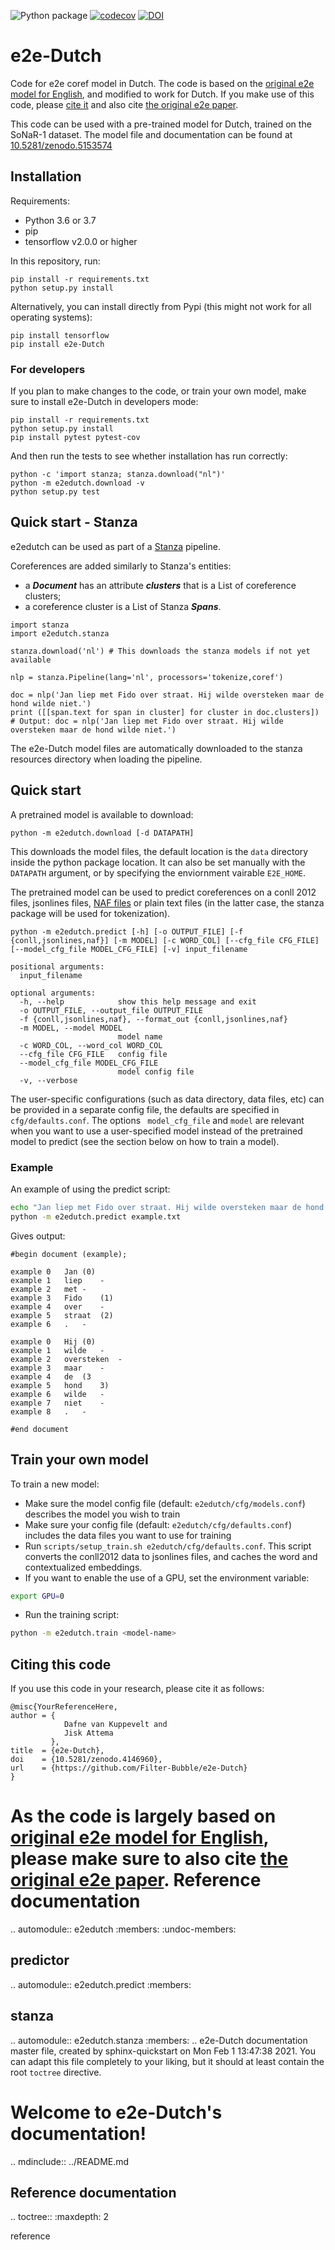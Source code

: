![Python package](https://github.com/Filter-Bubble/e2e-Dutch/workflows/Python%20package/badge.svg)
[![codecov](https://codecov.io/gh/Filter-Bubble/e2e-coref/branch/master/graph/badge.svg)](https://codecov.io/gh/Filter-Bubble/e2e-coref)
[![DOI](https://zenodo.org/badge/276878416.svg)](https://zenodo.org/badge/latestdoi/276878416)


# e2e-Dutch
Code for e2e coref model in Dutch. The code is based on the [original e2e model for English](https://github.com/kentonl/e2e-coref), and modified to work for Dutch.
If you make use of this code, please [cite it](#citing-this-code) and also cite [the original e2e paper](https://arxiv.org/abs/1804.05392).

This code can be used with a pre-trained model for Dutch, trained on the SoNaR-1 dataset. The model file and documentation can be found at [10.5281/zenodo.5153574](https://zenodo.org/record/5153575)

## Installation
Requirements:
- Python 3.6 or 3.7
- pip
- tensorflow v2.0.0 or higher

In this repository, run:
```
pip install -r requirements.txt
python setup.py install
```

Alternatively, you can install directly from Pypi (this might not work for all operating systems):
```
pip install tensorflow
pip install e2e-Dutch
```

### For developers
If you plan to make changes to the code, or train your own model, make sure to install e2e-Dutch in developers mode:
```
pip install -r requirements.txt
python setup.py install
pip install pytest pytest-cov
```

And then run the tests to see whether installation has run correctly:
```
python -c 'import stanza; stanza.download("nl")'
python -m e2edutch.download -v
python setup.py test
```

## Quick start - Stanza

e2edutch can be used as part of a [Stanza](https://stanfordnlp.github.io/stanza/) pipeline.

Coreferences are added similarly to Stanza's entities:
 * a ___Document___ has an attribute ___clusters___ that is a List of coreference clusters;
 * a coreference cluster is a List of Stanza ___Spans___.

```
import stanza
import e2edutch.stanza

stanza.download('nl') # This downloads the stanza models if not yet available

nlp = stanza.Pipeline(lang='nl', processors='tokenize,coref')

doc = nlp('Jan liep met Fido over straat. Hij wilde oversteken maar de hond wilde niet.')
print ([[span.text for span in cluster] for cluster in doc.clusters])
# Output: doc = nlp('Jan liep met Fido over straat. Hij wilde oversteken maar de hond wilde niet.')
```

The e2e-Dutch model files are automatically downloaded to the stanza resources directory when loading the pipeline.

## Quick start
A pretrained model is available to download:
```
python -m e2edutch.download [-d DATAPATH]
```
This downloads the model files, the default location is the `data` directory inside the python package location.
It can also be set manually with the `DATAPATH` argument, or by specifying the enviornment vairable `E2E_HOME`.



The pretrained model can be used to predict coreferences on a conll 2012 files, jsonlines files, [NAF files](https://github.com/newsreader/NAF) or plain text files (in the latter case, the stanza package will be used for tokenization).
```
python -m e2edutch.predict [-h] [-o OUTPUT_FILE] [-f {conll,jsonlines,naf}] [-m MODEL] [-c WORD_COL] [--cfg_file CFG_FILE] [--model_cfg_file MODEL_CFG_FILE] [-v] input_filename

positional arguments:
  input_filename

optional arguments:
  -h, --help            show this help message and exit
  -o OUTPUT_FILE, --output_file OUTPUT_FILE
  -f {conll,jsonlines,naf}, --format_out {conll,jsonlines,naf}
  -m MODEL, --model MODEL
                        model name
  -c WORD_COL, --word_col WORD_COL
  --cfg_file CFG_FILE   config file
  --model_cfg_file MODEL_CFG_FILE
                        model config file
  -v, --verbose
```
The user-specific configurations (such as data directory, data files, etc) can be provided in a separate config file, the defaults are specified in `cfg/defaults.conf`. The options ` model_cfg_file` and `model` are relevant when you want to use a user-specified model instead of the pretrained model to predict (see the section below on how to train a model).

### Example
An example of using the predict script:
```bash
echo "Jan liep met Fido over straat. Hij wilde oversteken maar de hond wilde niet." > example.txt
python -m e2edutch.predict example.txt
```
Gives output:
```
#begin document (example);

example	0	Jan	(0)
example	1	liep	-
example	2	met	-
example	3	Fido	(1)
example	4	over	-
example	5	straat	(2)
example	6	.	-

example	0	Hij	(0)
example	1	wilde	-
example	2	oversteken	-
example	3	maar	-
example	4	de	(3
example	5	hond	3)
example	6	wilde	-
example	7	niet	-
example	8	.	-

#end document
```

## Train your own model
To train a new model:
- Make sure the model config file (default: `e2edutch/cfg/models.conf`) describes the model you wish to train
- Make sure your config file (default: `e2edutch/cfg/defaults.conf`) includes the data files you want to use for training
- Run `scripts/setup_train.sh e2edutch/cfg/defaults.conf`. This script converts the conll2012 data to jsonlines files, and caches the word and contextualized embeddings.
- If you want to enable the use of a GPU, set the environment variable:
```bash
export GPU=0
```
- Run the training script:
```bash
python -m e2edutch.train <model-name>
```
## Citing this code
If you use this code in your research, please cite it as follows:
```
@misc{YourReferenceHere,
author = {
            Dafne van Kuppevelt and
            Jisk Attema
         },
title  = {e2e-Dutch},
doi    = {10.5281/zenodo.4146960},
url    = {https://github.com/Filter-Bubble/e2e-Dutch}
}
```
As the code is largely based on [original e2e model for English](https://github.com/kentonl/e2e-coref), please make sure to also cite [the original e2e paper](https://arxiv.org/abs/1804.05392).
Reference documentation
=======================

.. automodule:: e2edutch
    :members:
    :undoc-members:

predictor
---------
.. automodule:: e2edutch.predict
    :members:

stanza
---------
.. automodule:: e2edutch.stanza
    :members:
.. e2e-Dutch documentation master file, created by
   sphinx-quickstart on Mon Feb  1 13:47:38 2021.
   You can adapt this file completely to your liking, but it should at least
   contain the root `toctree` directive.

Welcome to e2e-Dutch's documentation!
=====================================

.. mdinclude:: ../README.md


Reference documentation
-----------------------

.. toctree::
  :maxdepth: 2

  reference
